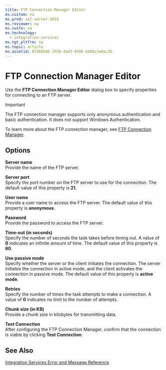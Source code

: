 ```yaml
---
title: FTP Connection Manager Editor
ms.custom: na
ms.prod: sql-server-2016
ms.reviewer: na
ms.suite: na
ms.technology: 
  - integration-services
ms.tgt_pltfrm: na
ms.topic: article
ms.assetid: 874b6585-255b-4a43-8396-bb08c3e8ac2b
---
```

# FTP Connection Manager Editor
  Use the **FTP Connection Manager Editor** dialog box to specify properties for connecting to an FTP server.  
  
> [!IMPORTANT]  
>  The FTP connection manager supports only anonymous authentication and basic authentication. It does not support Windows Authentication.  
  
 To learn more about the FTP connection manager, see [FTP Connection Manager](../../Topics/TopicNameNotContainA/FTP-Connection-Manager.md).  
  
## Options  
 **Server name**  
 Provide the name of the FTP server.  
  
 **Server port**  
 Specify the port number on the FTP server to use for the connection. The default value of this property is **21**.  
  
 **User name**  
 Provide a user name to access the FTP server. The default value of this property is **anonymous**.  
  
 **Password**  
 Provide the password to access the FTP server.  
  
 **Time\-out \(in seconds\)**  
 Specify the number of seconds the task takes before timing out. A value of **0** indicates an infinite amount of time. The default value of this property is **60**.  
  
 **Use passive mode**  
 Specify whether the server or the client initiates the connection. The server initiates the connection in active mode, and the client activates the connection in passive mode. The default value of this property is **active mode**.  
  
 **Retries**  
 Specify the number of times the task attempts to make a connection. A value of **0** indicates no limit to the number of attempts.  
  
 **Chunk size \(in KB\)**  
 Provide a chunk size in kilobytes for transmitting data.  
  
 **Test Connection**  
 After configuring the FTP Connection Manager, confirm that the connection is viable by clicking **Test Connection**.  
  
## See Also  
 [Integration Services Error and Message Reference](../../Topics/TopicNameNotContainA/Integration-Services-Error-and-Message-Reference.md)  
  
  